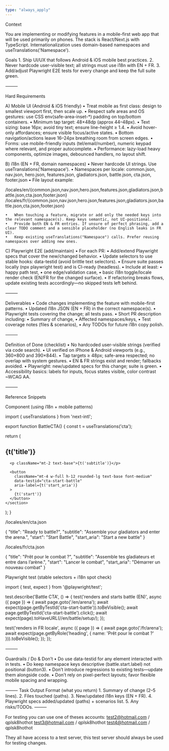 ```yaml
---
type: "always_apply"
---
```


Context

You are implementing or modifying features in a mobile-first web app that will be used primarily on phones. The stack is React/Next.js with TypeScript. Internationalization uses domain-based namespaces and useTranslations('Namespace').

Goals
	1.	Ship UI/UX that follows Android & iOS mobile best practices.
	2.	Never hardcode user-visible text; all strings must use i18n with EN + FR.
	3.	Add/adjust Playwright E2E tests for every change and keep the full suite green.

⸻

Hard Requirements

A) Mobile UI (Android & iOS friendly)
	•	Treat mobile as first class: design to smallest viewport first, then scale up.
	•	Respect safe areas and OS gestures: use CSS env(safe-area-inset-*) padding on top/bottom containers.
	•	Minimum tap target: 48×48dp (approx 44–48px).
	•	Text sizing: base 16px; avoid tiny text; ensure line-height ≥ 1.4.
	•	Avoid hover-only affordances; ensure visible focus/active states.
	•	Bottom navigation/actions leave 16–24px breathing room from screen edges.
	•	Forms: use mobile-friendly inputs (tel/email/number), numeric keypad where relevant, and proper autocomplete.
	•	Performance: lazy-load heavy components, optimize images, debounced handlers, no layout shift.

B) i18n (EN + FR, domain namespaces)
	•	Never hardcode UI strings. Use useTranslations('Namespace').
	•	Namespaces per locale:
common.json, nav.json, hero.json, features.json, gladiators.json, battle.json, cta.json, footer.json
	•	File layout example:

/locales/en/{common.json,nav.json,hero.json,features.json,gladiators.json,battle.json,cta.json,footer.json}
/locales/fr/{common.json,nav.json,hero.json,features.json,gladiators.json,battle.json,cta.json,footer.json}


	•	When touching a feature, migrate or add only the needed keys into the relevant namespace(s). Keep keys semantic, not UI-positional.
	•	Provide both EN & FR entries. If unsure of perfect phrasing, add a clear TODO comment and a sensible placeholder (no English leaks in FR UI).
	•	Keep existing useTranslations("Namespace") calls. Prefer reusing namespaces over adding new ones.

C) Playwright E2E (add/maintain)
	•	For each PR:
	•	Add/extend Playwright specs that cover the new/changed behavior.
	•	Update selectors to use stable hooks: data-testid (avoid brittle text selectors).
	•	Ensure suite passes locally (npx playwright test) and is CI-ready (headless).
	•	Include at least:
	•	happy path test,
	•	one edge/validation case,
	•	basic i18n toggle/locale render check (EN/FR for the changed surface).
	•	If refactoring breaks flows, update existing tests accordingly—no skipped tests left behind.

⸻

Deliverables
	•	Code changes implementing the feature with mobile-first patterns.
	•	Updated i18n JSON (EN + FR) in the correct namespace(s).
	•	Playwright tests covering the change; all tests pass.
	•	Short PR description including:
	•	Summary of change,
	•	Affected namespaces/keys,
	•	Test coverage notes (files & scenarios),
	•	Any TODOs for future i18n copy polish.

⸻

Definition of Done (checklist)
	•	No hardcoded user-visible strings (verified via code search).
	•	UI verified on iPhone & Android viewports (e.g., 360×800 and 390×844).
	•	Tap targets ≥ 48px; safe-area respected; no overlap with system gestures.
	•	EN & FR strings exist and render; fallbacks avoided.
	•	Playwright: new/updated specs for this change; suite is green.
	•	Accessibility basics: labels for inputs, focus states visible, color contrast ~WCAG AA.

⸻

Reference Snippets

Component (using i18n + mobile patterns)

import { useTranslations } from 'next-intl';

export function BattleCTA() {
  const t = useTranslations('cta');

  return (
    <section
      className="px-4 pb-[max(env(safe-area-inset-bottom),16px)] pt-4 max-w-screen-sm mx-auto"
      role="region"
      aria-labelledby="battle-cta-title"
    >
      <h2 id="battle-cta-title" className="text-xl font-semibold">
        {t('title')}
      </h2>

      <p className="mt-2 text-base">{t('subtitle')}</p>

      <button
        className="mt-4 w-full h-12 rounded-lg text-base font-medium"
        data-testid="cta-start-battle"
        aria-label={t('start_aria')}
      >
        {t('start')}
      </button>
    </section>
  );
}

/locales/en/cta.json

{
  "title": "Ready to battle?",
  "subtitle": "Assemble your gladiators and enter the arena.",
  "start": "Start Battle",
  "start_aria": "Start a new battle"
}

/locales/fr/cta.json

{
  "title": "Prêt pour le combat ?",
  "subtitle": "Assemble tes gladiateurs et entre dans l’arène.",
  "start": "Lancer le combat",
  "start_aria": "Démarrer un nouveau combat"
}

Playwright test (stable selectors + i18n spot check)

import { test, expect } from '@playwright/test';

test.describe('Battle CTA', () => {
  test('renders and starts battle (EN)', async ({ page }) => {
    await page.goto('/en/arena');
    await expect(page.getByTestId('cta-start-battle')).toBeVisible();
    await page.getByTestId('cta-start-battle').click();
    await expect(page).toHaveURL(/\/en\/battle\/setup/);
  });

  test('renders in FR locale', async ({ page }) => {
    await page.goto('/fr/arena');
    await expect(page.getByRole('heading', { name: 'Prêt pour le combat ?' })).toBeVisible();
  });
});


⸻

Guardrails / Do & Don’t
	•	Do use data-testid for any element interacted with in tests.
	•	Do keep namespace keys descriptive (battle.start.label) not positional (button3).
	•	Don’t introduce regressions to existing tests—update them alongside code.
	•	Don’t rely on pixel-perfect layouts; favor flexible mobile spacing and wrapping.

⸻
Task Output Format (what you return)
	1.	Summary of change (2–5 lines).
	2.	Files touched (paths).
	3.	New/updated i18n keys (EN + FR).
	4.	Playwright specs added/updated (paths) + scenarios list.
	5.	Any risks/TODOs.
⸻

For testing you can use one of theses accounts:
test2@hotmail.com / qplsk8hothot
test3@hotmail.com / qplsk8hothot
test4@hotmail.com / qplsk8hothot

They all have access to a test server, this test server should always be used for testing changes.

